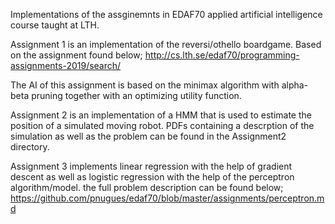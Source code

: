 Implementations of the assginemnts in EDAF70 applied artificial intelligence course taught at LTH.

Assignment 1 is an implementation of the reversi/othello boardgame. Based on the assignment found below;
http://cs.lth.se/edaf70/programming-assignments-2019/search/

The AI of this assignment is based on the minimax algorithm with alpha-beta pruning together with an
optimizing utility function.

Assignment 2 is an implementation of a HMM that is used to estimate the position of a simulated moving robot. PDFs containing a descrption of the simulation as well as the problem can be found in the Assignment2 directory.

Assignment 3 implements linear regression with the help of gradient descent as well as logistic regression with the help of the perceptron algorithm/model. the full problem description can be found below;
https://github.com/pnugues/edaf70/blob/master/assignments/perceptron.md
